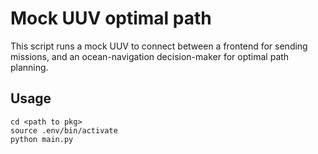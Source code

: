 # Mock UUV optimal path

This script runs a mock UUV to connect between a frontend for sending missions, and an ocean-navigation decision-maker for optimal path planning.

## Usage

```
cd <path to pkg>
source .env/bin/activate
python main.py
```